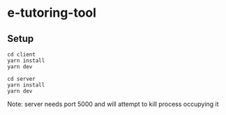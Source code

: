 # e-tutoring-tool

## Setup
```
cd client
yarn install
yarn dev

cd server
yarn install
yarn dev
```
Note: server needs port 5000 and will attempt to kill process occupying it
